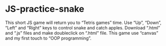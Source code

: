 # JS-practice-snake
This short JS game will return you to “Tetris games” time. Use “Up”, “Down”, “Left” and “Right” keys to control snake and catch apples. Download “.html”  and “.js” files and make doubleclick on “.html” file. This game use “canvas” and my first touch to “OOP programming”.
